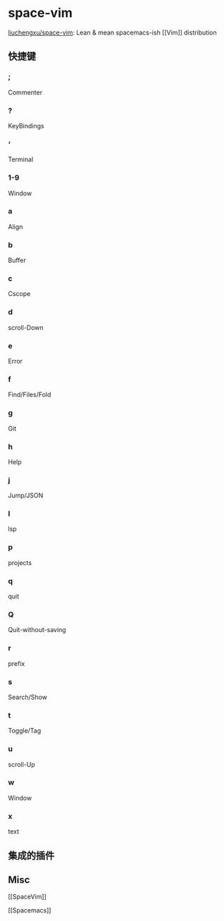 # space-vim

[liuchengxu/space-vim](https://github.com/liuchengxu/space-vim): Lean & mean spacemacs-ish [[Vim]] distribution

## 快捷键


### ;

Commenter

### ?

KeyBindings

### ‘

Terminal

### 1-9

Window

### a

Align

### b

Buffer

### c

Cscope

### d

scroll-Down

### e

Error

### f

Find/Files/Fold

### g

Git

### h

Help

### j

Jump/JSON

### l

lsp

### p

projects

### q

quit
### Q

Quit-without-saving








### r

prefix

### s

Search/Show

### t

Toggle/Tag

### u

scroll-Up


### w

Window




### x

text



## 集成的插件





## Misc

[[SpaceVim]]

[[Spacemacs]]

